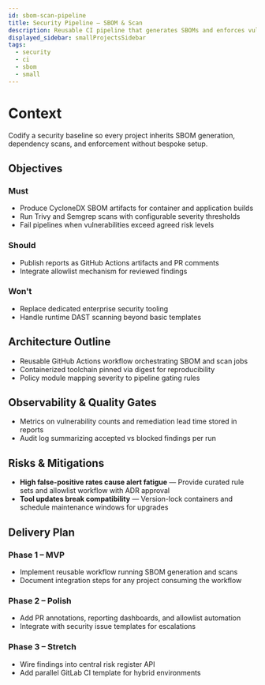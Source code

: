 ```yaml
---
id: sbom-scan-pipeline
title: Security Pipeline – SBOM & Scan
description: Reusable CI pipeline that generates SBOMs and enforces vulnerability gates.
displayed_sidebar: smallProjectsSidebar
tags:
  - security
  - ci
  - sbom
  - small
---
```


# Context

Codify a security baseline so every project inherits SBOM generation, dependency scans, and enforcement without bespoke setup.

## Objectives

### Must
- Produce CycloneDX SBOM artifacts for container and application builds
- Run Trivy and Semgrep scans with configurable severity thresholds
- Fail pipelines when vulnerabilities exceed agreed risk levels

### Should
- Publish reports as GitHub Actions artifacts and PR comments
- Integrate allowlist mechanism for reviewed findings

### Won't
- Replace dedicated enterprise security tooling
- Handle runtime DAST scanning beyond basic templates

## Architecture Outline

- Reusable GitHub Actions workflow orchestrating SBOM and scan jobs
- Containerized toolchain pinned via digest for reproducibility
- Policy module mapping severity to pipeline gating rules

## Observability & Quality Gates

- Metrics on vulnerability counts and remediation lead time stored in reports
- Audit log summarizing accepted vs blocked findings per run

## Risks & Mitigations

- **High false-positive rates cause alert fatigue** — Provide curated rule sets and allowlist workflow with ADR approval
- **Tool updates break compatibility** — Version-lock containers and schedule maintenance windows for upgrades

## Delivery Plan

### Phase 1 – MVP
- Implement reusable workflow running SBOM generation and scans
- Document integration steps for any project consuming the workflow

### Phase 2 – Polish
- Add PR annotations, reporting dashboards, and allowlist automation
- Integrate with security issue templates for escalations

### Phase 3 – Stretch
- Wire findings into central risk register API
- Add parallel GitLab CI template for hybrid environments
